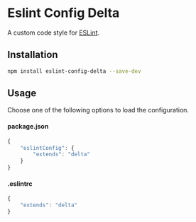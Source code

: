 # Eslint Config Delta

A custom code style for [ESLint](https://eslint.org/).


## Installation

```sh
npm install eslint-config-delta --save-dev
``` 


## Usage

Choose one of the following options to load the configuration.

#### package.json

```js
{
	"eslintConfig": {
		"extends": "delta"
	}
}
```

#### .eslintrc

```js
{
	"extends": "delta"
}
```
